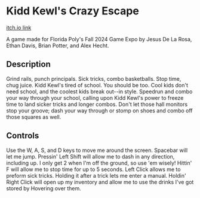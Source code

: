 # Kidd Kewl's Crazy Escape
[itch.io link](https://daveworks.itch.io/kidd-kewls-crazy-escape)

A game made for Florida Poly's Fall 2024 Game Expo by Jesus De La Rosa, Ethan Davis, Brian Potter, and Alex Hecht.

## Description
Grind rails, punch principals. Sick tricks, combo basketballs. Stop time, chug juice.
Kidd Kewl's tired of school. You should be too. Cool kids don't need school, and the coolest kids break out--in style.
Speedrun and combo your way through your school, calling upon Kidd Kewl's power to freeze time to land sicker tricks and longer combos. Don't let those hall monitors stop your groove; dash your way through or stomp on shoes and combo off those squares as well.

## Controls
Use the W, A, S, and D keys to move me around the screen.
Spacebar will let me jump.
Pressin' Left Shift will allow me to dash in any direction, including up. I only get 2 when I'm off the ground, so use 'em wisely!
Hittin' F will allow me to stop time for up to 5 seconds.
Left Click allows me to preform sick tricks. Holding it after a trick lets me enter a manual.
Holdin' Right Click will open up my inventory and allow me to use the drinks I've got stored by Hovering over them.

